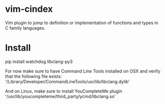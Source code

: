 # vim-cindex
Vim plugin to jump to definition or implementation of functions and types in C family languages.

# Install

  pip install watchdog libclang-py3


For now make sure to have Command Line Tools installed on OSX and verify that the following file exists:
'/Library/Developer/CommandLineTools/usr/lib/libclang.dylib'

And on Linux, make sure to install YouCompleteMe plugin
'/usr/lib/youcompleteme/third_party/ycmd/libclang.so'
